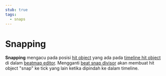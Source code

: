 ```yaml
---
stub: true
tags:
  - snaps
---
```


# Snapping

**Snapping** mengacu pada posisi [hit object](/wiki/Gameplay/Hit_object) yang ada pada [timeline hit object](/wiki/Client/Beatmap_editor/Timelines#hit-objects) di dalam [beatmap editor](/wiki/Client/Beatmap_editor). Mengganti [beat snap divisor](/wiki/Client/Beatmap_editor/Beat_snap_divisor) akan membuat hit object "snap" ke tick yang lain ketika dipindah ke dalam timeline.
